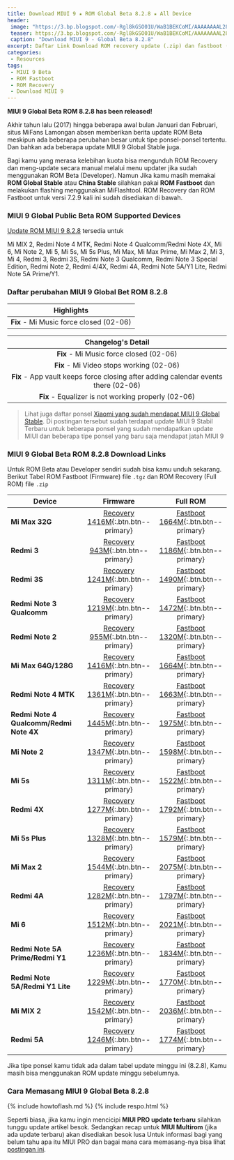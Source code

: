 ```yaml
---
title: Download MIUI 9 ★ ROM Global Beta 8.2.8 ★ All Device
header:
 image: "https://3.bp.blogspot.com/-Rgl8kGSO01U/WaB1BEKCoMI/AAAAAAAAL28/eUTsqizF7cEaAHG0MektW6ctRQufVh68ACLcBGAs/s1600/miui-9.png"
 teaser: https://3.bp.blogspot.com/-Rgl8kGSO01U/WaB1BEKCoMI/AAAAAAAAL28/eUTsqizF7cEaAHG0MektW6ctRQufVh68ACLcBGAs/w360-h180-c/miui-9.png
 caption: "Download MIUI 9 - Global Beta 8.2.8"
excerpt: Daftar Link Download ROM recovery update (.zip) dan fastboot (.tgz) update MIUI 9 Global Beta 8.2.8
categories:
 - Resources
tags:
 - MIUI 9 Beta
 - ROM Fastboot
 - ROM Recovery
 - Download MIUI 9
---
```

**MIUI 9 Global Beta ROM 8.2.8 has been released!**

Akhir tahun lalu (2017) hingga beberapa awal bulan Januari dan Februari, situs MiFans Lamongan absen memberikan berita update ROM Beta meskipun ada beberapa perubahan besar untuk tipe ponsel-ponsel tertentu. Dan bahkan ada beberapa update MIUI 9 Global Stable juga. 

Bagi kamu yang merasa kelebihan kuota bisa mengunduh ROM Recovery dan meng-update secara manual melalui menu updater jika sudah menggunakan ROM Beta (Developer). Namun Jika kamu masih memakai **ROM Global Stable** atau **China Stable** silahkan pakai **ROM Fastboot** dan melakukan flashing menggunakan MiFlashtool. ROM Recovery dan ROM Fastboot untuk versi 7.2.9 kali ini sudah disediakan di bawah.

### MIUI 9 Global Public Beta ROM Supported Devices

[Update ROM MIUI 9 8.2.8](download-rom-miui-9-global-beta-828-fastboot-recovery) tersedia untuk 

Mi MIX 2, Redmi Note 4 MTK, Redmi Note 4 Qualcomm/Redmi Note 4X, Mi 6, Mi Note 2, Mi 5, Mi 5s, Mi 5s Plus, Mi Max, Mi Max Prime, Mi Max 2, Mi 3, Mi 4, Redmi 3, Redmi 3S, Redmi Note 3 Qualcomm, Redmi Note 3 Special Edition, Redmi Note 2, Redmi 4/4X, Redmi 4A, Redmi Note 5A/Y1 Lite, Redmi Note 5A Prime/Y1.

### Daftar perubahan MIUI 9 Global Bet ROM 8.2.8

|Highlights |
|:------:|
|**Fix** - Mi Music force closed (02-06) |

| Changelog's Detail |
|:------:|
|**Fix** - Mi Music force closed (02-06) |
|**Fix** - Mi Video stops working (02-06) |
|**Fix** - App vault keeps force closing after adding calendar events there (02-06) |
|**Fix** - Equalizer is not working properly (02-06) |

> Lihat juga daftar ponsel [Xiaomi yang sudah mendapat MIUI 9 Global Stable](https://mi.knoacc.org/update-rom-miui-9-global-stable-full-changelog). Di postingan tersebut sudah terdapat update MIUI 9 Stabil Terbaru untuk beberapa ponsel yang sudah mendapatkan update MIUI dan beberapa tipe ponsel yang baru saja mendapat jatah MIUI 9 

### MIUI 9 Global Beta ROM 8.2.8 Download Links

Untuk ROM Beta atau Developer sendiri sudah bisa kamu unduh sekarang. Berikut Tabel ROM Fastboot (Firmware) file `.tgz` dan ROM Recovery (Full ROM) file `.zip`

| Device | Firmware | Full ROM |
|------|:------:|:------:|
| **Mi Max 32G** | [Recovery 1416M](/bigota?ver=8.2.8&type=miui_MIMAXGlobal&name=37eb0355f0_7.0.zip){:.btn.btn--primary} | [Fastboot 1664M](/bigota?ver=8.2.8&type=hydrogen_global_images&name=20180208.0000.00_7.0_global_9ac2cbd163.tgz){:.btn.btn--primary} |
| **Redmi 3** | [Recovery 943M](/bigota?ver=8.2.8&type=miui_HM3Global&name=a9ab78e638_5.1.zip){:.btn.btn--primary} | [Fastboot 1186M](/bigota?ver=8.2.8&type=ido_xhdpi_global_images&name=20180208.0000.00_5.1_global_0b7cddae1b.tgz){:.btn.btn--primary} |
| **Redmi 3S** | [Recovery 1241M](/bigota?ver=8.2.8&type=miui_HM3SGlobal&name=a5e946cac9_6.0.zip){:.btn.btn--primary} | [Fastboot 1490M](/bigota?ver=8.2.8&type=land_global_images&name=20180208.0000.00_6.0_global_7c7eadb22a.tgz){:.btn.btn--primary} |
| **Redmi Note 3 Qualcomm** | [Recovery 1219M](/bigota?ver=8.2.8&type=miui_HMNote3ProGlobal&name=4cf698d690_6.0.zip){:.btn.btn--primary} | [Fastboot 1472M](/bigota?ver=8.2.8&type=kenzo_global_images&name=20180208.0000.00_6.0_global_1021600254.tgz){:.btn.btn--primary} |
| **Redmi Note 2** | [Recovery 955M](/bigota?ver=8.2.8&type=miui_HMNote2Global&name=401b1de23c_5.0.zip){:.btn.btn--primary} | [Fastboot 1320M](/bigota?ver=8.2.8&type=hermes_global_images&name=20180208.0000.00_5.0_global_b1356e9bb9.tgz){:.btn.btn--primary} |
| **Mi Max 64G/128G** | [Recovery 1416M](/bigota?ver=8.2.8&type=miui_MIMAX652Global&name=d893522dcb_7.0.zip){:.btn.btn--primary} | [Fastboot 1664M](/bigota?ver=8.2.8&type=helium_global_images&name=20180208.0000.00_7.0_global_10f2a31ff8.tgz){:.btn.btn--primary} |
| **Redmi Note 4 MTK** | [Recovery 1361M](/bigota?ver=8.2.8&type=miui_HMNote4Global&name=5f2e3691f8_6.0.zip){:.btn.btn--primary} | [Fastboot 1663M](/bigota?ver=8.2.8&type=nikel_global_images&name=20180208.0000.00_6.0_global_f1a860ad2a.tgz){:.btn.btn--primary} |
| **Redmi Note 4 Qualcomm/Redmi Note 4X** | [Recovery 1445M](/bigota?ver=8.2.8&type=miui_HMNote4XGlobal&name=3ff3a578bf_7.0.zip){:.btn.btn--primary} | [Fastboot 1975M](/bigota?ver=8.2.8&type=mido_global_images&name=20180208.0000.00_7.0_global_3bb73da2ab.tgz){:.btn.btn--primary} |
| **Mi Note 2** | [Recovery 1347M](/bigota?ver=8.2.8&type=miui_MINote2Global&name=162a6ebda3_7.0.zip){:.btn.btn--primary} | [Fastboot 1598M](/bigota?ver=8.2.8&type=scorpio_global_images&name=20180208.0000.00_7.0_global_82080f2bbc.tgz){:.btn.btn--primary} |
| **Mi 5s** | [Recovery 1311M](/bigota?ver=8.2.8&type=miui_MI5SGlobal&name=96480870a6_7.0.zip){:.btn.btn--primary} | [Fastboot 1522M](/bigota?ver=8.2.8&type=capricorn_global_images&name=20180208.0000.00_7.0_global_6f4543e073.tgz){:.btn.btn--primary} |
| **Redmi 4X** | [Recovery 1277M](/bigota?ver=8.2.8&type=miui_HM4XGlobal&name=6c18f2d988_7.1.zip){:.btn.btn--primary} | [Fastboot 1792M](/bigota?ver=8.2.8&type=santoni_global_images&name=20180208.0000.00_7.1_global_2fbc0eb5c1.tgz){:.btn.btn--primary} |
| **Mi 5s Plus** | [Recovery 1328M](/bigota?ver=8.2.8&type=miui_MI5SPlusGlobal&name=c67e88f7b8_7.0.zip){:.btn.btn--primary} | [Fastboot 1579M](/bigota?ver=8.2.8&type=natrium_global_images&name=20180208.0000.00_7.0_global_091c016f56.tgz){:.btn.btn--primary} |
| **Mi Max 2** | [Recovery 1544M](/bigota?ver=8.2.8&type=miui_MIMAX2Global&name=45df73749c_7.1.zip){:.btn.btn--primary} | [Fastboot 2075M](/bigota?ver=8.2.8&type=oxygen_global_images&name=20180208.0000.00_7.1_global_0320207bd4.tgz){:.btn.btn--primary} |
| **Redmi 4A** | [Recovery 1282M](/bigota?ver=8.2.8&type=miui_HM4AGlobal&name=98de21f654_7.1.zip){:.btn.btn--primary} | [Fastboot 1797M](/bigota?ver=8.2.8&type=rolex_global_images&name=20180208.0000.00_7.1_global_4e0462630e.tgz){:.btn.btn--primary} |
| **Mi 6** | [Recovery 1512M](/bigota?ver=8.2.8&type=miui_MI6Global&name=753081ab5b_8.0.zip){:.btn.btn--primary} | [Fastboot 2021M](/bigota?ver=8.2.8&type=sagit_global_images&name=20180208.0000.00_8.0_global_d2c39a7f5c.tgz){:.btn.btn--primary} |
| **Redmi Note 5A Prime/Redmi Y1** | [Recovery 1236M](/bigota?ver=8.2.8&type=miui_HMNote5AGlobal&name=19446462d0_7.1.zip){:.btn.btn--primary} | [Fastboot 1834M](/bigota?ver=8.2.8&type=ugg_global_images&name=20180208.0000.00_7.1_global_9d41ee14c9.tgz){:.btn.btn--primary} |
| **Redmi Note 5A/Redmi Y1 Lite** | [Recovery 1229M](/bigota?ver=8.2.8&type=miui_HMNote5ALITEGlobal&name=5626847026_7.1.zip){:.btn.btn--primary} | [Fastboot 1770M](/bigota?ver=8.2.8&type=ugglite_global_images&name=20180208.0000.00_7.1_global_e9f646b21a.tgz){:.btn.btn--primary} |
| **Mi MIX 2** | [Recovery 1542M](/bigota?ver=8.2.8&type=miui_MIMIX2Global&name=b171edd013_8.0.zip){:.btn.btn--primary} | [Fastboot 2036M](/bigota?ver=8.2.8&type=chiron_global_images&name=20180208.0000.00_8.0_global_c24e769f0b.tgz){:.btn.btn--primary} |
| **Redmi 5A** | [Recovery 1246M](/bigota?ver=8.2.8&type=miui_HM5AGlobal&name=6d131a64dc_7.1.zip){:.btn.btn--primary} | [Fastboot 1774M](/bigota?ver=8.2.8&type=riva_global_images&name=20180208.0000.00_7.1_global_7001a8c92f.tgz){:.btn.btn--primary} |

Jika tipe ponsel kamu tidak ada dalam tabel update minggu ini (8.2.8), Kamu masih bisa menggunakan ROM update minggu sebelumnya.
### Cara Memasang MIUI 9 Global Beta 8.2.8

{% include howtoflash.md %}
{% include respo.html %} 

Seperti biasa, jika kamu ingin mencicipi **MIUI PRO update terbaru** silahkan tunggu update artikel besok. Sedangkan recap untuk **MIUI Multirom** (jika ada update terbaru) akan disediakan besok lusa Untuk informasi bagi yang belum tahu apa itu MIUI PRO dan bagai mana cara memasang-nya bisa lihat [postingan ini](https://mi.knoacc.org/cara-panduan-pasang-rom-miui-pro-semua-xiaomi).
